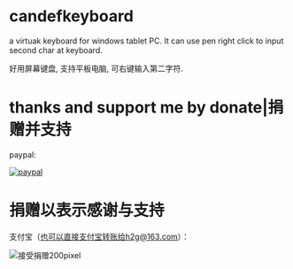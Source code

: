 # candefkeyboard
a virtuak keyboard for windows tablet PC.
It can use pen right click to input second char at keyboard.

好用屏幕键盘, 支持平板电脑, 可右键输入第二字符. 

# thanks and support me by donate|捐赠并支持

paypal:


[![paypal](https://www.paypalobjects.com/en_US/i/btn/btn_donateCC_LG.gif)](https://www.paypal.com/cgi-bin/webscr?cmd=_s-xclick&hosted_button_id=PAGZ8VVGG67XY)


# 捐赠以表示感谢与支持

支付宝（也可以直接支付宝转账给h2g@163.com）：

![接受捐赠200pixel](https://user-images.githubusercontent.com/89308109/132255156-1926b435-d628-40a8-89a2-1682f2e69a69.png)



